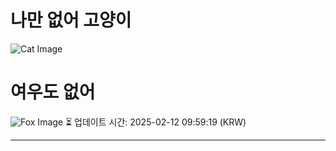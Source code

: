 
# 나만 없어 고양이

![Cat Image](https://cdn2.thecatapi.com/images/MTU4MDIyNw.jpg)

# 여우도 없어
![Fox Image](https://randomfox.ca/images/103.jpg)
⏳ 업데이트 시간: 2025-02-12 09:59:19 (KRW)

---
